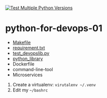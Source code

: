 [![Test Multiple Python Versions](https://github.com/QuickyBooster/python-for-devops-01/actions/workflows/master.yml/badge.svg?branch=master)](https://github.com/QuickyBooster/python-for-devops-01/actions/workflows/master.yml)

# python-for-devops-01

* [Makefile](https://github.com/QuickyBooster/python-for-devops-01/blob/master/Makefile)
* [requirement.txt](https://github.com/QuickyBooster/python-for-devops-01/blob/master/requirement.txt)
* [test_devopslib.py](https://github.com/QuickyBooster/python-for-devops-01/blob/master/test_devopslib.py)
* [python_library](https://github.com/QuickyBooster/python-for-devops-01/tree/master/devopslib)
* Dockerfile
* command-line-tool
* Microservices

1. Create a virtualenv: `virutalenv ~/.venv`
2. Edit my `~/bashrc`
